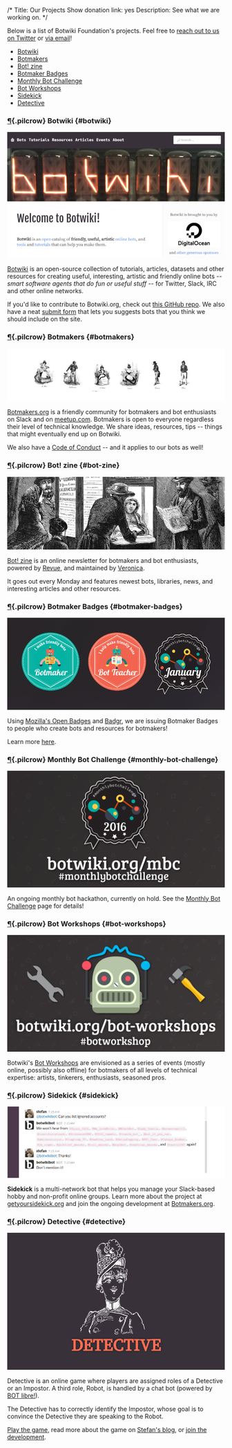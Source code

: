 /*
Title: Our Projects
Show donation link: yes
Description: See what we are working on.
*/


Below is a list of Botwiki Foundation's projects. Feel free to [reach out to us on Twitter](https://twitter.com/botwikidotorg) or [via email](mailto:stefan@botwiki.org?cc=v@veronicabelmont.com)!

- [Botwiki](#botwiki)
- [Botmakers](#botmakers)
- [Bot! zine](#bot-zine)
- [Botmaker Badges](#botmaker-badges)
- [Monthly Bot Challenge](#monthly-bot-challenge)
- [Bot Workshops](#bot-workshops)
- [Sidekick](#sidekick)
- [Detective](#detective)


### [¶](#botwiki){.pilcrow} Botwiki {#botwiki}

![Botwiki](/content/projects/images/botwiki-v2.png)

[Botwiki](https://botwiki.org/) is an open-source collection of tutorials, articles, datasets and other resources for creating useful, interesting, artistic and friendly online bots -- *smart software agents that do fun or useful stuff* -- for Twitter, Slack, IRC and other online networks.

If you'd like to contribute to Botwiki.org, check out [this GitHub repo](https://github.com/botwiki/botwiki.org). We also have a neat [submit form](https://botwiki.org/submit-your-bot) that lets you suggests bots that you think we should include on the site.

### [¶](#botmakers){.pilcrow} Botmakers {#botmakers}

[![Botmakers.org](/content/projects/images/botmakers.png)](https://botmakers.org/)

[Botmakers.org](https://botmakers.org/) is a friendly community for botmakers and bot enthusiasts on Slack and on [meetup.com](http://www.meetup.com/botmakers/). Botmakers is open to everyone regardless their level of technical knowledge. We share ideas, resources, tips -- things that might eventually end up on Botwiki.

We also have a [Code of Conduct](http://botwiki.org/coc) -- and it applies to our bots as well!


### [¶](#bot-zine){.pilcrow} Bot! zine {#bot-zine}

[![Botzine.org](/content/projects/images/botzine.png)](http://botzine.org/)

[Bot! zine](https://botzine.org/) is an online newsletter for botmakers and bot enthusiasts, powered by [Revue](https://www.getrevue.co/), and maintained by [Veronica](/about/team#veronica).

It goes out every Monday and features newest bots, libraries, news, and interesting articles and other resources.


### [¶](#botmaker-badges){.pilcrow} Botmaker Badges {#botmaker-badges}

[![Botmaker Badges](/content/botmaker-badges/images/badges-banner.png)](/botmaker-badges/)

Using [Mozilla's Open Badges](https://en.wikipedia.org/wiki/Mozilla_Open_Badges) and [Badgr](http://info.badgr.io/), we are issuing Botmaker Badges to people who create bots and resources for botmakers!

Learn more [here](/botmaker-badges/).


### [¶](#monthly-bot-challenge){.pilcrow} Monthly Bot Challenge {#monthly-bot-challenge}

![Monthly Bot Challenge](/content/monthly-bot-challenge/images/monthly-bot-challenge-promo-2016-v2.png)

An ongoing monthly bot hackathon, currently on hold. See the [Monthly Bot Challenge](/monthly-bot-challenge/) page for details!


### [¶](#bot-workshops){.pilcrow} Bot Workshops {#bot-workshops}

[![Bot Workshops](/content/bot-workshops/images/bot-workshops-promo.png)](/bot-workshops)

Botwiki's [Bot Workshops](/bot-workshops) are envisioned as a series of events (mostly online, possibly also offline) for botmakers of all levels of technical expertise: artists, tinkerers, enthusiasts, seasoned pros.

### [¶](#sidekick){.pilcrow} Sidekick {#sidekick}

![Sidekick](/content/projects/images/botwikibot.png)

**Sidekick** is a multi-network bot that helps you manage your Slack-based hobby and non-profit online groups. Learn more about the project at [getyoursidekick.org](http://getyoursidekick.org/) and join the ongoing development at [Botmakers.org](https://botmakers.org/).


### [¶](#detective){.pilcrow} Detective {#detective}

![Detective](/content/projects/images/detective-2.0.png)

Detective is an online game where players are assigned roles of a Detective or an Impostor. A third role, Robot, is handled by a chat bot (powered by [BOT libre!](https://www.botlibre.com/)).

The Detective has to correctly identify the Impostor, whose goal is to convince the Detective they are speaking to the Robot.

[Play the game](http://fourtonfish.com/detective/), read more about the game on [Stefan's blog](https://fourtonfish.com/tag/detective/), or [join the development](https://github.com/botwiki/detective/).
